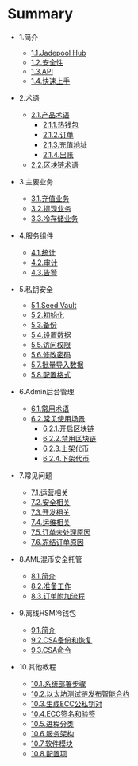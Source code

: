 # Summary

* 1.简介
   * [1.1.Jadepool Hub](README.md)
   * [1.2.安全性](intro/product-security.md)
   * [1.3.API](intro/api.md)
   * [1.4.快速上手](intro/quick-start.md)

* 2.术语
   * [2.1.产品术语](term/jade-terms.md)
      * [2.1.1.热钱包](term/hot-wallet.md)
      * [2.1.2.订单](term/order.md)
      * [2.1.3.充值地址](term/address-pattern.md)
      * [2.1.4.出账](term/transfer-pattern.md)
   * [2.2.区块链术语](term/chain-terms.md)

* 3.主要业务
   * [3.1.充值业务](service/deposit.md)
   * [3.2.提现业务](service/withdraw.md)
   * [3.3.冷存储业务](service/sweep.md)
<!--    * [3.4.抵押业务](staking.md) -->

* 4.服务组件
   * [4.1.统计](module/statistics.md)
   * [4.2.审计](module/audit.md)
   * [4.3.告警](module/warning-service.md)

* 5.私钥安全 
   * [5.1.Seed Vault](security/seed.md)
   * [5.2.初始化](security/seed-init.md)
   * [5.3.备份](security/seed-backup.md)
   * [5.4.设置数据](security/seed-data.md)
   * [5.5.访问权限](security/seed-permission.md)
   * [5.6.修改密码](security/seed-reset.md)
   * [5.7.批量导入数据](security/seed-batch.md)
   * [5.8.配置格式](security/seed-format.md)
   <!-- * [Amazon Cloud HSM](cloudhsm.md)   -->

* 6.Admin后台管理
   * [6.1.常用术语](admin/admin-terms.md)
   * [6.2.常见使用场景](admin/admin-case.md)
      <!-- * [5.2.1.创建新钱包](wallet-guide.md) -->
      * [6.2.1.开启区块链](admin/enable-chain.md)
      * [6.2.2.禁用区块链](admin/disable-chain.md)
      * [6.2.3.上架代币](admin/enable-token.md)
      * [6.2.4.下架代币](admin/disable-token.md)

* 7.常见问题
   * [7.1.运营相关](faq/general-faq.md)
   * [7.2.安全相关](faq/security-faq.md)
   * [7.3.开发相关](faq/dev-faq.md)
   * [7.4.运维相关](faq/ops-faq.md)
   * [7.5.订单未处理原因](faq/init-reason.md)
   * [7.6.冻结订单原因](faq/holding-reason.md)

* 8.AML混币安全托管
   * [8.1.简介](aml-duo/aml-safe.md)
   * [8.2.准备工作](aml-duo/safe-preparation.md)
   * [8.3.订单附加流程](aml-duo/biz-flow.md)

* 9.离线HSM冷钱包
   * [9.1.简介](hsm-cold/intro.md)
   * [9.2.CSA备份和恢复](hsm-cold/csa-tutorial.md)
   * [9.3.CSA命令](hsm-cold/csa-command.md)

* 10.其他教程
   * [10.1.系统部署步骤](tutorial/deploy.md)
   * [10.2.以太坊测试链发布智能合约](tutorial/smart-contract.md)
   * [10.3.生成ECC公私钥对](tutorial/ecc-keypair.md)
   * [10.4.ECC签名和验签](tutorial/ecc-sig.md)
   * [10.5.进程分类](devops/process.md)
   * [10.6.服务架构](devops/infrastructure.md)
   * [10.7.软件模块](devops/module.md)
   * [10.8.配置项](tutorial/config.md)
   <!-- * [10.5.使用测试链钱包](其他教程/wallet.md) -->
   <!-- * [10.6.测试链水龙头](其他教程/faucet.md) -->
   <!-- * [10.7.区块链浏览器](其他教程/explorer.md) -->
   <!-- * [10.6.使用BLS Keygen](tutorial/bls-keygen-tutorial.md) -->
   <!-- * [10.7.使用DS](tutorial/ds.md) -->

<!-- * 9.单用户全托管+离线冷签名
   * [9.1.简介](offline-sign-mode.md)
   * [9.2.准备工作](preparation.md)
   * [9.3.批处理使用教程](batch-tutorial.md)
   * [9.4.离线签名程序使用教程](cold-signer-tutorial.md) -->

<!-- * 6.运维
   * [6.1.服务架构](运维/infrastructure.md)
   * [6.2.进程分类](运维/process.md)
   * [6.3.软件模块](运维/module.md) -->

<!-- * 7.区块链使用须知
   * [7.1.Blockstack](区块链使用须知/blockstack.md) -->